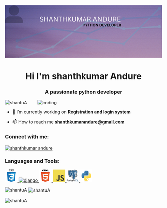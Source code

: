 ![logo](https://github.com/shantuA/shantuA/blob/main/GITHUB_BANNER_ONE.png)
<h1 align="center">Hi I'm shanthkumar Andure</h1>
<h3 align="center">A passionate python developer</h3>

<img align="right" alt="coding" width="400" src="https://png.pngtree.com/png-vector/20230728/ourmid/pngtree-coding-clipart-the-kid-sitting-in-front-of-the-computer-screen-vector-png-image_6801880.png">

<p align="left"> <img src="https://komarev.com/ghpvc/?username=shantua&label=Profile%20views&color=0e75b6&style=flat" alt="shantuA" /> </p>

- 🔭 I’m currently working on **Registration and login system**

- 📫 How to reach me **shanthkumarandure@gmail.com**

<h3 align="left">Connect with me:</h3>
<p align="left">
<a href="https://linkedin.com/in/shanthkumar andure" target="blank"><img align="center" src="https://raw.githubusercontent.com/rahuldkjain/github-profile-readme-generator/master/src/images/icons/Social/linked-in-alt.svg" alt="shanthkumar andure" height="30" width="40" /></a>
</p>

<h3 align="left">Languages and Tools:</h3>
<p align="left"> <a href="https://www.w3schools.com/css/" target="_blank" rel="noreferrer"> <img src="https://raw.githubusercontent.com/devicons/devicon/master/icons/css3/css3-original-wordmark.svg" alt="css3" width="40" height="40"/> </a> <a href="https://www.djangoproject.com/" target="_blank" rel="noreferrer"> <img src="https://cdn.worldvectorlogo.com/logos/django.svg" alt="django" width="40" height="40"/> </a> <a href="https://www.w3.org/html/" target="_blank" rel="noreferrer"> <img src="https://raw.githubusercontent.com/devicons/devicon/master/icons/html5/html5-original-wordmark.svg" alt="html5" width="40" height="40"/> </a> <a href="https://developer.mozilla.org/en-US/docs/Web/JavaScript" target="_blank" rel="noreferrer"> <img src="https://raw.githubusercontent.com/devicons/devicon/master/icons/javascript/javascript-original.svg" alt="javascript" width="40" height="40"/> </a> <a href="https://www.postgresql.org" target="_blank" rel="noreferrer"> <img src="https://raw.githubusercontent.com/devicons/devicon/master/icons/postgresql/postgresql-original-wordmark.svg" alt="postgresql" width="40" height="40"/> </a> <a href="https://www.python.org" target="_blank" rel="noreferrer"> <img src="https://raw.githubusercontent.com/devicons/devicon/master/icons/python/python-original.svg" alt="python" width="40" height="40"/> </a> </p>

<p><img align="left" src="https://github-readme-stats.vercel.app/api/top-langs?username=shantuA&show_icons=true&locale=en&layout=compact" alt="shantuA" /></p>

<p>&nbsp;<img align="center" src="https://github-readme-stats.vercel.app/api?username=shantuA&show_icons=true&locale=en" alt="shantuA" /></p>

<p><img align="center" src="https://github-readme-streak-stats.herokuapp.com/?user=shantua&" alt="shantuA" /></p>
